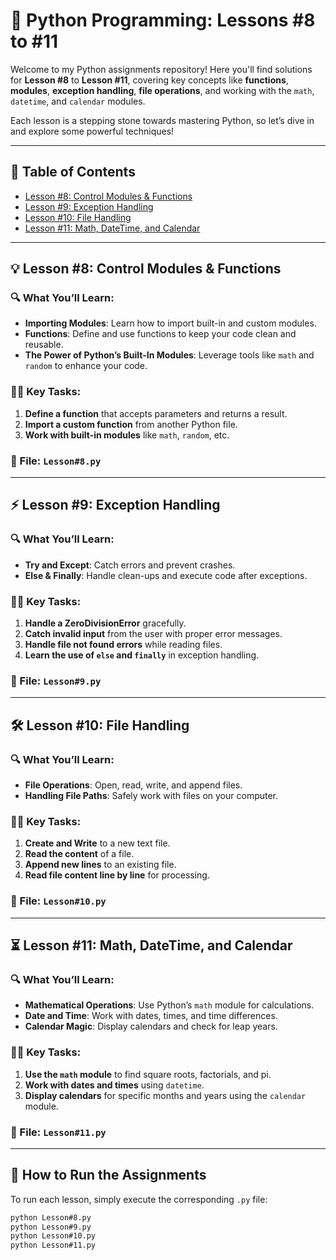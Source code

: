 # 🚀 Python Programming: Lessons #8 to #11

Welcome to my Python assignments repository! Here you'll find solutions for **Lesson #8** to **Lesson #11**, covering key concepts like **functions**, **modules**, **exception handling**, **file operations**, and working with the `math`, `datetime`, and `calendar` modules.

Each lesson is a stepping stone towards mastering Python, so let’s dive in and explore some powerful techniques!

---

## 📝 Table of Contents

- [Lesson #8: Control Modules & Functions](#lesson-8-control-modules--functions)
- [Lesson #9: Exception Handling](#lesson-9-exception-handling)
- [Lesson #10: File Handling](#lesson-10-file-handling)
- [Lesson #11: Math, DateTime, and Calendar](#lesson-11-math-datetime-and-calendar)

---

## 💡 Lesson #8: Control Modules & Functions

### 🔍 What You’ll Learn:
- **Importing Modules**: Learn how to import built-in and custom modules.
- **Functions**: Define and use functions to keep your code clean and reusable.
- **The Power of Python’s Built-In Modules**: Leverage tools like `math` and `random` to enhance your code.

### 🧑‍💻 Key Tasks:
1. **Define a function** that accepts parameters and returns a result.
2. **Import a custom function** from another Python file.
3. **Work with built-in modules** like `math`, `random`, etc.

### 📂 File: `Lesson#8.py`

---

## ⚡ Lesson #9: Exception Handling

### 🔍 What You’ll Learn:
- **Try and Except**: Catch errors and prevent crashes.
- **Else & Finally**: Handle clean-ups and execute code after exceptions.

### 🧑‍💻 Key Tasks:
1. **Handle a ZeroDivisionError** gracefully.
2. **Catch invalid input** from the user with proper error messages.
3. **Handle file not found errors** while reading files.
4. **Learn the use of `else` and `finally`** in exception handling.

### 📂 File: `Lesson#9.py`

---

## 🛠️ Lesson #10: File Handling

### 🔍 What You’ll Learn:
- **File Operations**: Open, read, write, and append files.
- **Handling File Paths**: Safely work with files on your computer.

### 🧑‍💻 Key Tasks:
1. **Create and Write** to a new text file.
2. **Read the content** of a file.
3. **Append new lines** to an existing file.
4. **Read file content line by line** for processing.

### 📂 File: `Lesson#10.py`

---

## ⏳ Lesson #11: Math, DateTime, and Calendar

### 🔍 What You’ll Learn:
- **Mathematical Operations**: Use Python’s `math` module for calculations.
- **Date and Time**: Work with dates, times, and time differences.
- **Calendar Magic**: Display calendars and check for leap years.

### 🧑‍💻 Key Tasks:
1. **Use the `math` module** to find square roots, factorials, and pi.
2. **Work with dates and times** using `datetime`.
3. **Display calendars** for specific months and years using the `calendar` module.

### 📂 File: `Lesson#11.py`

---

## 🚀 How to Run the Assignments

To run each lesson, simply execute the corresponding `.py` file:

```bash
python Lesson#8.py
python Lesson#9.py
python Lesson#10.py
python Lesson#11.py
